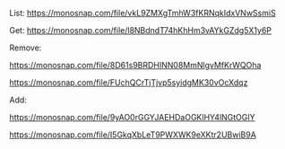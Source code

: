 List: https://monosnap.com/file/vkL9ZMXgTmhW3fKRNqkIdxVNwSsmiS

Get: https://monosnap.com/file/l8NBdndT74hKhHm3vAYkGZdg5X1y6P

Remove:

https://monosnap.com/file/8D61s9BRDHINN08MmNlgvMfKrWQOha

https://monosnap.com/file/FUchQCrTjTjvp5syidgMK30vOcXdqz

Add:

https://monosnap.com/file/9yAO0rGGYJAEHDaOGKlHY4lNGtOGIY

https://monosnap.com/file/I5GkqXbLeT9PWXWK9eXKtr2UBwiB9A
